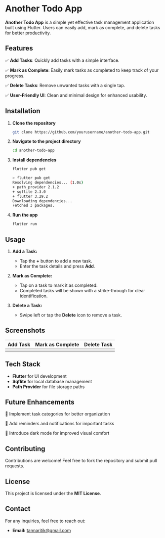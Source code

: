 # Another Todo App

**Another Todo App** is a simple yet effective task management application built using Flutter. Users can easily add, mark as complete, and delete tasks for better productivity.

## Features

✅ **Add Tasks**: Quickly add tasks with a simple interface.

✅ **Mark as Complete**: Easily mark tasks as completed to keep track of your progress.

✅ **Delete Tasks**: Remove unwanted tasks with a single tap.

✅ **User-Friendly UI**: Clean and minimal design for enhanced usability.

## Installation

1. **Clone the repository**
   ```bash
   git clone https://github.com/yourusername/another-todo-app.git
   ```
2. **Navigate to the project directory**
   ```bash
   cd another-todo-app
   ```
3. **Install dependencies**
   ```bash
   flutter pub get
   ```
   ```bash
   > flutter pub get
   Resolving dependencies... (1.0s)
   + path_provider 2.1.2
   + sqflite 2.3.0
   + flutter 3.29.2
   Downloading dependencies...
   Fetched 3 packages.
   ```
4. **Run the app**
   ```bash
   flutter run
   ```

## Usage

1. **Add a Task:**

   - Tap the **+** button to add a new task.
   - Enter the task details and press **Add**.

2. **Mark as Complete:**

   - Tap on a task to mark it as completed.
   - Completed tasks will be shown with a strike-through for clear identification.

3. **Delete a Task:**

   - Swipe left or tap the **Delete** icon to remove a task.

## Screenshots

| Add Task | Mark as Complete | Delete Task |
| -------- | ---------------- | ----------- |
|          |                  |             |

## Tech Stack

- **Flutter** for UI development
- **Sqflite** for local database management
- **Path Provider** for file storage paths

## Future Enhancements

🚀 Implement task categories for better organization

🚀 Add reminders and notifications for important tasks

🚀 Introduce dark mode for improved visual comfort

## Contributing

Contributions are welcome! Feel free to fork the repository and submit pull requests.

## License

This project is licensed under the **MIT License**.

## Contact

For any inquiries, feel free to reach out:

- **Email:** [tannaritik@gmail.com](mailto:tannaritik@gmail.com)
